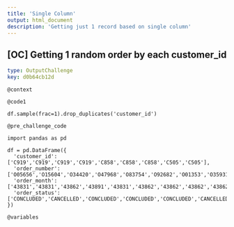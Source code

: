```yaml
---
title: 'Single Column'
output: html_document
description: 'Getting just 1 record based on single column'
---
```


## [OC] Getting 1 random order by each customer_id

```yaml
type: OutputChallenge
key: d0b64cb12d
```

`@context`


`@code1`
```{python}
df.sample(frac=1).drop_duplicates('customer_id')
```

`@pre_challenge_code`
```{python}
import pandas as pd

df = pd.DataFrame({
  'customer_id': ['C919','C919','C919','C919','C858','C858','C858','C505','C505'],
  'order_number': ['O05656','O15604','O34420','O47968','O83754','O92682','O01353','O35931','O26640'],
  'order_month': ['43831','43831','43862','43891','43831','43862','43862','43862','43862'],
  'order_status': ['CONCLUDED','CANCELLED','CONCLUDED','CONCLUDED','CONCLUDED','CANCELLED','CONCLUDED','CANCELLED','CANCELLED']
})
```

`@variables`
```yaml

```
